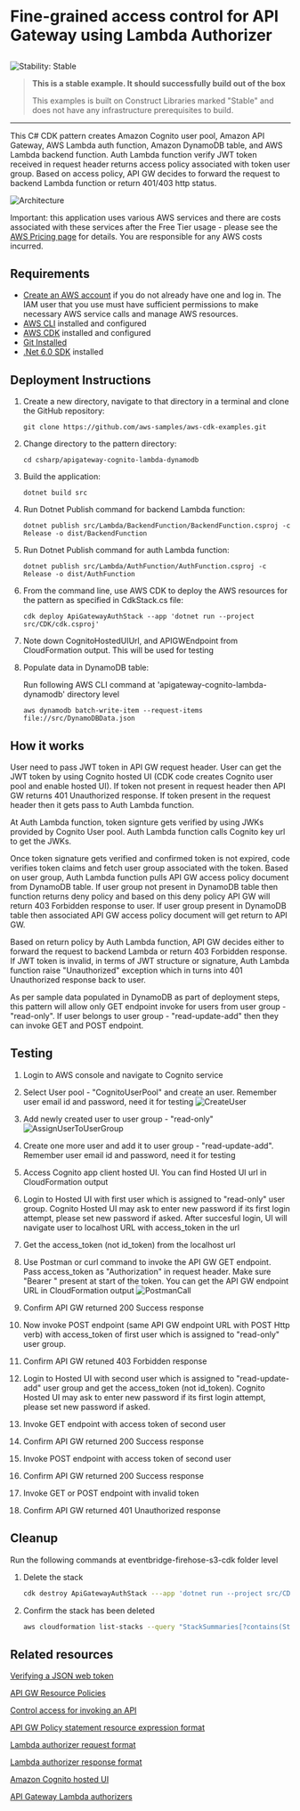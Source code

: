 # Fine-grained access control for API Gateway using Lambda Authorizer

## <!--BEGIN STABILITY BANNER-->

![Stability: Stable](https://img.shields.io/badge/stability-Stable-success.svg?style=for-the-badge)

> **This is a stable example. It should successfully build out of the box**
>
> This examples is built on Construct Libraries marked "Stable" and does not have any infrastructure
> prerequisites to build.

---

<!--END STABILITY BANNER-->

This C# CDK pattern creates Amazon Cognito user pool, Amazon API Gateway, AWS Lambda auth function, Amazon DynamoDB table, and AWS Lambda backend function. Auth Lambda function verify JWT token received in request header returns access policy associated with token user group. Based on access policy, API GW decides to forward the request to backend Lambda function or return 401/403 http status.

![Architecture](ArchitectureDiagram.png)

Important: this application uses various AWS services and there are costs associated with these services after the Free Tier usage - please see the [AWS Pricing page](https://aws.amazon.com/pricing/) for details. You are responsible for any AWS costs incurred.

## Requirements

- [Create an AWS account](https://portal.aws.amazon.com/gp/aws/developer/registration/index.html) if you do not already have one and log in. The IAM user that you use must have sufficient permissions to make necessary AWS service calls and manage AWS resources.
- [AWS CLI](https://docs.aws.amazon.com/cli/latest/userguide/install-cliv2.html) installed and configured
- [AWS CDK](https://docs.aws.amazon.com/cdk/v2/guide/cli.html) installed and configured
- [Git Installed](https://git-scm.com/book/en/v2/Getting-Started-Installing-Git)
- [.Net 6.0 SDK](https://dotnet.microsoft.com/en-us/download/visual-studio-sdks) installed

## Deployment Instructions

1. Create a new directory, navigate to that directory in a terminal and clone the GitHub repository:
   ```
   git clone https://github.com/aws-samples/aws-cdk-examples.git
   ```
2. Change directory to the pattern directory:
   ```
   cd csharp/apigateway-cognito-lambda-dynamodb
   ```
3. Build the application:
   ```
   dotnet build src
   ```
4. Run Dotnet Publish command for backend Lambda function:

   ```
   dotnet publish src/Lambda/BackendFunction/BackendFunction.csproj -c Release -o dist/BackendFunction
   ```

5. Run Dotnet Publish command for auth Lambda function:
   ```
   dotnet publish src/Lambda/AuthFunction/AuthFunction.csproj -c Release -o dist/AuthFunction
   ```
6. From the command line, use AWS CDK to deploy the AWS resources for the pattern as specified in CdkStack.cs file:
   ```
   cdk deploy ApiGatewayAuthStack --app 'dotnet run --project src/CDK/cdk.csproj'
   ```
7. Note down CognitoHostedUIUrl, and APIGWEndpoint from CloudFormation output. This will be used for testing

8. Populate data in DynamoDB table:

   Run following AWS CLI command at 'apigateway-cognito-lambda-dynamodb' directory level

   ```
   aws dynamodb batch-write-item --request-items file://src/DynamoDBData.json
   ```

## How it works

User need to pass JWT token in API GW request header. User can get the JWT token by using Cognito hosted UI (CDK code creates Cognito user pool and enable hosted UI). If token not present in request header then API GW returns 401 Unauthorized response. If token present in the request header then it gets pass to Auth Lambda function.

At Auth Lambda function, token signture gets verified by using JWKs provided by Cognito User pool. Auth Lambda function calls Cognito key url to get the JWKs.

Once token signature gets verified and confirmed token is not expired, code verifies token claims and fetch user group associated with the token. Based on user group, Auth Lambda function pulls API GW access policy document from DynamoDB table. If user group not present in DynamoDB table then function returns deny policy and based on this deny policy API GW will return 403 Forbidden response to user. If user group present in DynamoDB table then associated API GW access policy document will get return to API GW.

Based on return policy by Auth Lambda function, API GW decides either to forward the request to backend Lambda or return 403 Forbidden response. If JWT token is invalid, in terms of JWT structure or signature, Auth Lambda function raise "Unauthorized" exception which in turns into 401 Unauthorized response back to user.

As per sample data populated in DynamoDB as part of deployment steps, this pattern will allow only GET endpoint invoke for users from user group - "read-only". If user belongs to user group - "read-update-add" then they can invoke GET and POST endpoint.

## Testing

1. Login to AWS console and navigate to Cognito service

2. Select User pool - "CognitoUserPool" and create an user. Remember user email id and password, need it for testing
   ![CreateUser](CognitoUserCreate.png)

3. Add newly created user to user group - "read-only"
   ![AssignUserToUserGroup](AssignUserToGroup.png)

4. Create one more user and add it to user group - "read-update-add". Remember user email id and password, need it for testing

5. Access Cognito app client hosted UI. You can find Hosted UI url in CloudFormation output

6. Login to Hosted UI with first user which is assigned to "read-only" user group. Cognito Hosted UI may ask to enter new password if its first login attempt, please set new password if asked. After succesful login, UI will navigate user to localhost URL with access_token in the url

7. Get the access_token (not id_token) from the localhost url

8. Use Postman or curl command to invoke the API GW GET endpoint. Pass access_token as "Authorization" in request header. Make sure "Bearer " present at start of the token. You can get the API GW endpoint URL in CloudFormation output
   ![PostmanCall](PostmanCall.png)

9. Confirm API GW returned 200 Success response

10. Now invoke POST endpoint (same API GW endpoint URL with POST Http verb) with access_token of first user which is assigned to "read-only" user group.

11. Confirm API GW retuned 403 Forbidden response

12. Login to Hosted UI with second user which is assigned to "read-update-add" user group and get the access_token (not id_token). Cognito Hosted UI may ask to enter new password if its first login attempt, please set new password if asked.

13. Invoke GET endpoint with access token of second user

14. Confirm API GW returned 200 Success response

15. Invoke POST endpoint with access token of second user

16. Confirm API GW returned 200 Success response

17. Invoke GET or POST endpoint with invalid token

18. Confirm API GW returned 401 Unauthorized response

## Cleanup

Run the following commands at eventbridge-firehose-s3-cdk folder level

1. Delete the stack
   ```bash
   cdk destroy ApiGatewayAuthStack ---app 'dotnet run --project src/CDK/cdk.csproj'
   ```
1. Confirm the stack has been deleted
   ```bash
   aws cloudformation list-stacks --query "StackSummaries[?contains(StackName,'ApiGatewayAuthStack')].StackStatus"
   ```

## Related resources

[Verifying a JSON web token](https://docs.aws.amazon.com/cognito/latest/developerguide/amazon-cognito-user-pools-using-tokens-verifying-a-jwt.html)

[API GW Resource Policies](https://docs.aws.amazon.com/apigateway/latest/developerguide/apigateway-resource-policies.html)

[Control access for invoking an API](https://docs.aws.amazon.com/apigateway/latest/developerguide/api-gateway-control-access-using-iam-policies-to-invoke-api.html)

[API GW Policy statement resource expression format](https://docs.aws.amazon.com/apigateway/latest/developerguide/api-gateway-control-access-using-iam-policies-to-invoke-api.html#api-gateway-iam-policy-resource-format-for-executing-api)

[Lambda authorizer request format](https://docs.aws.amazon.com/apigateway/latest/developerguide/api-gateway-lambda-authorizer-input.html)

[Lambda authorizer response format](https://docs.aws.amazon.com/apigateway/latest/developerguide/api-gateway-lambda-authorizer-output.html)

[Amazon Cognito hosted UI](https://docs.aws.amazon.com/cognito/latest/developerguide/cognito-user-pools-app-integration.html)

[API Gateway Lambda authorizers](https://docs.aws.amazon.com/apigateway/latest/developerguide/apigateway-use-lambda-authorizer.html)
